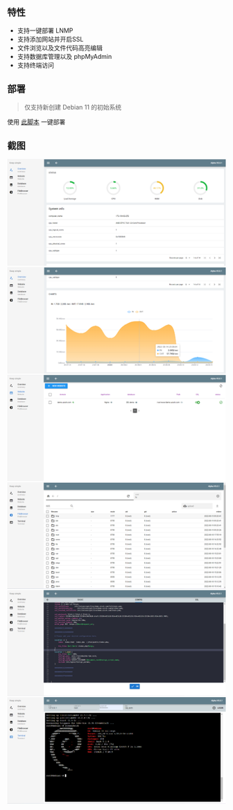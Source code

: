 ## 特性
- 支持一键部署 LNMP
- 支持添加网站并开启SSL
- 文件浏览以及文件代码高亮编辑
- 支持数据库管理以及 phpMyAdmin
- 支持终端访问

## 部署

> 仅支持新创建 Debian 11 的初始系统

使用 [此脚本](https://github.com/UISSH/install-script) 一键部署

## 截图

![001_overview](https://raw.githubusercontent.com/UISSH/.github/main/profile/screenshot/001_overview.png)
![002_overview](https://raw.githubusercontent.com/UISSH/.github/main/profile/screenshot/002_overview.png)
![003_website](https://raw.githubusercontent.com/UISSH/.github/main/profile/screenshot/003_website.png)
![004_filebrowser](https://raw.githubusercontent.com/UISSH/.github/main/profile/screenshot/004_filebrowser.png)
![003_website](https://raw.githubusercontent.com/UISSH/.github/main/profile/screenshot/005_nginx_config.png)
![003_website](https://raw.githubusercontent.com/UISSH/.github/main/profile/screenshot/006_terminal.png)

